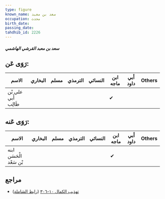 ```yaml
---
type: figure
known_name: سعد بن معبد
occupation: محدث
birth_date:
passing_date:
tahdhib_id: 2226
---
```

##### سعد بن معبد القرشي الهاشمي

## رَوَى عَن:
| الاسم               | البخاري | مسلم | الترمذي | النسائي | ابن ماجه | أبي داود | Others |
| ------------------- | ------- | ---- | ------- | ------- | -------- | -------- | ------ |
| علي بْن أَبي طَالِب |         |      |         |         | ✔        |          |        |
## رَوَى عَنه:
| الاسم                   | البخاري | مسلم | الترمذي | النسائي | ابن ماجه | أبي داود | Others |
| ----------------------- | ------- | ---- | ------- | ------- | -------- | -------- | ------ |
| ابنه الْحَسَن بْن سَعْد |         |      |         |         | ✔        |          |        |
## مراجع
- [تهذيب الكمال ١٠-٣٠٦](obsidian://open?vault=Tahdhib-al-Kamal&file=Figures/٢٢٢٦-سعد%20بن%20معبد%20القرشي%20الهاشمي) ([رابط الشاملة](https://shamela.ws/book/3722/5078))